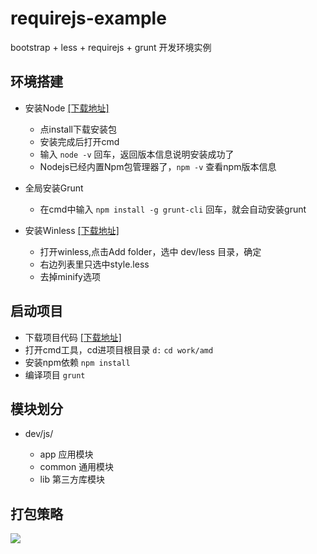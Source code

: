 # requirejs-example
bootstrap + less + requirejs + grunt 开发环境实例

## 环境搭建

*   安装Node [[下载地址]](https://nodejs.org/)

    *   点install下载安装包
    *   安装完成后打开cmd
    *   输入 `node -v` 回车，返回版本信息说明安装成功了
    *   Nodejs已经内置Npm包管理器了，`npm -v` 查看npm版本信息
*   全局安装Grunt

    *   在cmd中输入 `npm install -g grunt-cli` 回车，就会自动安装grunt
*   安装Winless [[下载地址]](http://winless.org/)

    *   打开winless,点击Add folder，选中 dev/less 目录，确定
    *   右边列表里只选中style.less
    *   去掉minify选项

## 启动项目

*   下载项目代码 [[下载地址]](https://github.com/93html/requirejs-example/)
*   打开cmd工具，cd进项目根目录
    		`d:` `cd work/amd`
*   安装npm依赖 `npm install`
*   编译项目 `grunt`

## 模块划分

*   dev/js/

    *   app <span>应用模块</span>
    *   common <span>通用模块</span>
    *   lib <span>第三方库模块</span>

## 打包策略

![](http://ww4.sinaimg.cn/large/80a06c8djw1eqj54wbckdj20ml09xmy1.jpg)
